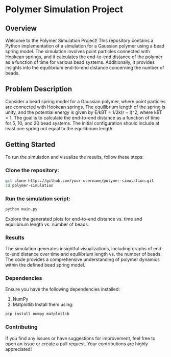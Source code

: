# Polymer Simulation Project
## Overview
Welcome to the Polymer Simulation Project! This repository contains a Python implementation of a simulation for a Gaussian polymer using a bead spring model. The simulation involves point particles connected with Hookean springs, and it calculates the end-to-end distance of the polymer as a function of time for various bead systems. Additionally, it provides insights into the equilibrium end-to-end distance concerning the number of beads.

## Problem Description
Consider a bead spring model for a Gaussian polymer, where point particles are connected with Hookean springs. The equilibrium length of the spring is unity, and the potential energy is given by E/kBT = 1/2k(r − l)^2, where kBT = 1. The goal is to calculate the end-to-end distance as a function of time for 5, 10, and 20 bead systems. The initial configuration should include at least one spring not equal to the equilibrium length.

## Getting Started
To run the simulation and visualize the results, follow these steps:

### Clone the repository:

```bash
git clone https://github.com/your-username/polymer-simulation.git
cd polymer-simulation
```
### Run the simulation script:

```bash
python main.py
```

Explore the generated plots for end-to-end distance vs. time and equilibrium length vs. number of beads.

### Results
The simulation generates insightful visualizations, including graphs of end-to-end distance over time and equilibrium length vs. the number of beads. The code provides a comprehensive understanding of polymer dynamics within the defined bead spring model.

### Dependencies
Ensure you have the following dependencies installed:
1. NumPy
2. Matplotlib
Install them using:

```bash
pip install numpy matplotlib
```
### Contributing
If you find any issues or have suggestions for improvement, feel free to open an issue or create a pull request. 
Your contributions are highly appreciated!
